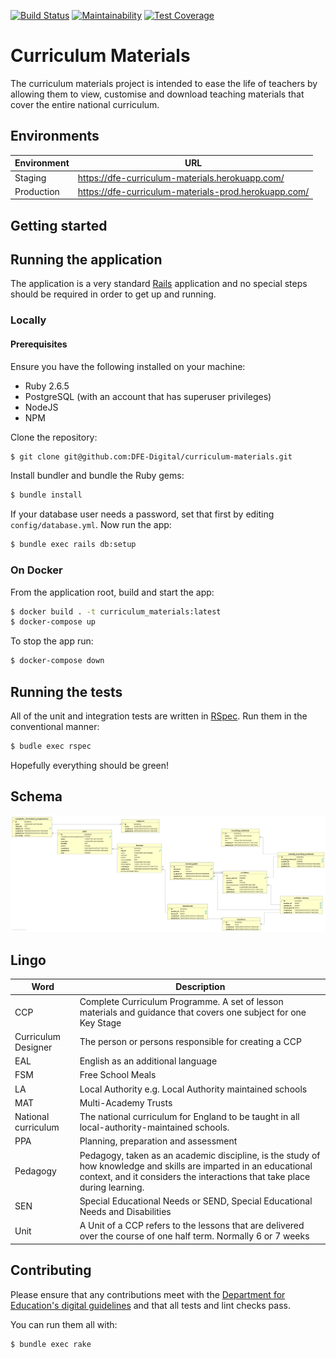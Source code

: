 [![Build Status](https://travis-ci.com/DFE-Digital/curriculum-materials.svg?branch=master)](https://travis-ci.com/DFE-Digital/curriculum-materials)
[![Maintainability](https://api.codeclimate.com/v1/badges/347204b90ba1609c51df/maintainability)](https://codeclimate.com/github/DFE-Digital/curriculum-materials/maintainability)
[![Test Coverage](https://api.codeclimate.com/v1/badges/347204b90ba1609c51df/test_coverage)](https://codeclimate.com/github/DFE-Digital/curriculum-materials/test_coverage)

# Curriculum Materials

The curriculum materials project is intended to ease the life of teachers by
allowing them to view, customise and download teaching materials that cover the
entire national curriculum.

## Environments

| Environment | URL                                                  |
| ----------- | --------                                             |
| Staging     | https://dfe-curriculum-materials.herokuapp.com/      |
| Production  | https://dfe-curriculum-materials-prod.herokuapp.com/ |

## Getting started

## Running the application

The application is a very standard [Rails](https://www.rubyonrails.org/) application and no
special steps should be required in order to get up and running.

### Locally

#### Prerequisites

Ensure you have the following installed on your machine:

 * Ruby 2.6.5
 * PostgreSQL (with an account that has superuser privileges)
 * NodeJS
 * NPM

Clone the repository:

```bash
$ git clone git@github.com:DFE-Digital/curriculum-materials.git
```

Install bundler and bundle the Ruby gems:

```bash
$ bundle install
```

If your database user needs a password, set that first by editing
`config/database.yml`.  Now run the app:

```bash
$ bundle exec rails db:setup
```

### On Docker

From the application root, build and start the app:

```bash
$ docker build . -t curriculum_materials:latest
$ docker-compose up
```

To stop the app run:

```bash
$ docker-compose down
```

## Running the tests

All of the unit and integration tests are written in [RSpec](https://rspec.info/). Run them
in the conventional manner:

```bash
$ budle exec rspec
```

Hopefully everything should be green!

## Schema

![Schema diagram](docs/schema.png)

## Lingo

| Word                | Description                                                                                                                                                                                    |
| ----                | -----------                                                                                                                                                                                    |
| CCP                 | Complete Curriculum Programme. A set of lesson materials and guidance that covers one subject for one Key Stage                                                                                |
| Curriculum Designer | The person or persons responsible for creating a CCP                                                                                                                                           |
| EAL                 | English as an additional language                                                                                                                                                              |
| FSM                 | Free School Meals                                                                                                                                                                              |
| LA                  | Local Authority e.g. Local Authority maintained schools                                                                                                                                        |
| MAT                 | Multi-Academy Trusts                                                                                                                                                                           |
| National curriculum | The national curriculum for England to be taught in all local-authority-maintained schools.                                                                                                    |
| PPA                 | Planning, preparation and assessment                                                                                                                                                           |
| Pedagogy            | Pedagogy, taken as an academic discipline, is the study of how knowledge and skills are imparted in an educational context, and it considers the interactions that take place during learning. |
| SEN                 | Special Educational Needs or SEND, Special Educational Needs and Disabilities                                                                                                                  |
| Unit                | A Unit of a CCP refers to the lessons that are delivered over the course of one half term. Normally 6 or 7 weeks                                                                               |

## Contributing

Please ensure that any contributions meet with the [Department for Education's
digital guidelines](https://dfe-digital.github.io/) and that all tests and lint checks
pass.

You can run them all with:

```bash
$ bundle exec rake
```
